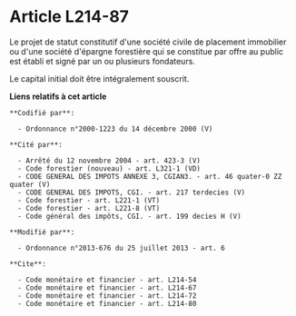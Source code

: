 # Article L214-87

Le projet de statut constitutif d'une société civile de placement immobilier ou d'une société d'épargne forestière qui se
constitue par offre au public est établi et signé par un ou plusieurs fondateurs. 

Le capital initial doit être intégralement souscrit.

**Liens relatifs à cet article**

	**Codifié par**:

	  - Ordonnance n°2000-1223 du 14 décembre 2000 (V)

	**Cité par**:

	  - Arrêté du 12 novembre 2004 - art. 423-3 (V)
	  - Code forestier (nouveau) - art. L321-1 (VD)
	  - CODE GENERAL DES IMPOTS ANNEXE 3, CGIAN3. - art. 46 quater-0 ZZ quater (V)
	  - CODE GENERAL DES IMPOTS, CGI. - art. 217 terdecies (V)
	  - Code forestier - art. L221-1 (VT)
	  - Code forestier - art. L221-8 (VT)
	  - Code général des impôts, CGI. - art. 199 decies H (V)

	**Modifié par**:

	  - Ordonnance n°2013-676 du 25 juillet 2013 - art. 6

	**Cite**:

	  - Code monétaire et financier - art. L214-54
	  - Code monétaire et financier - art. L214-67
	  - Code monétaire et financier - art. L214-72
	  - Code monétaire et financier - art. L214-80
